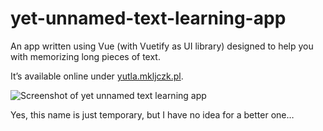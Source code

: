 # yet-unnamed-text-learning-app

An app written using Vue (with Vuetify as UI library) designed to help you with memorizing long pieces of text.

It’s available online under [yutla.mkljczk.pl](https://yutla.mkljczk.pl).

![Screenshot of yet unnamed text learning app](https://mkljczk.pl/images/yutla.png)

Yes, this name is just temporary, but I have no idea for a better one…
